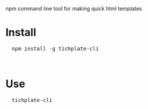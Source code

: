 npm command line tool for making quick html templates

<h1>Install</h1>
<pre>
  <a>npm install -g tichplate-cli</a>
</pre>

<br />

<h1>Use</h1>
<pre>
  <a>tichplate-cli</a>
</pre>
